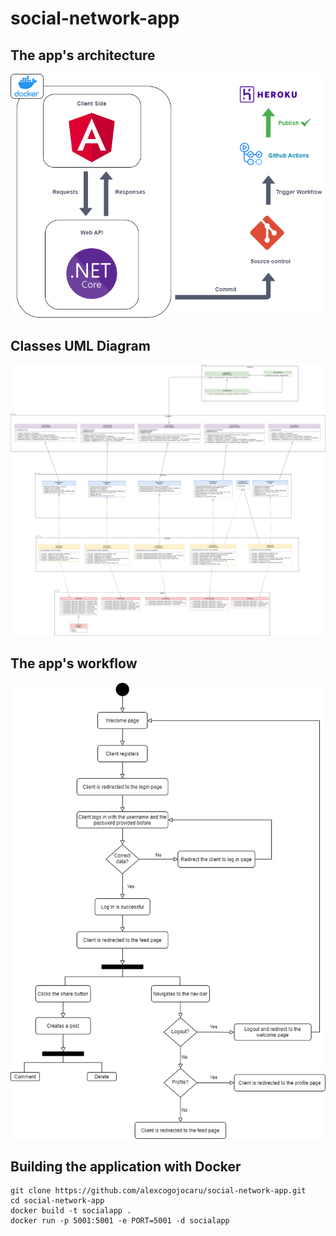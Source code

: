 # social-network-app


<h2>The app's architecture</h2>
<img src="https://raw.githubusercontent.com/alexcogojocaru/social-network-app/master/res/app-architecture.png" alt="api-architecture">

<h2>Classes UML Diagram</h2>
<img src="https://raw.githubusercontent.com/alexcogojocaru/social-network-app/master/res/socialapp-classes.png" alt="api-architecture">

<h2>The app's workflow</h2>
<img src="https://raw.githubusercontent.com/alexcogojocaru/social-network-app/master/res/socialapp-flow.png" alt="api-architecture">


## Building the application with Docker

```
git clone https://github.com/alexcogojocaru/social-network-app.git 
cd social-network-app
docker build -t socialapp .
docker run -p 5001:5001 -e PORT=5001 -d socialapp 
```

